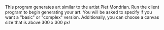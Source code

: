 This program generates art similar to the artist Piet Mondrian.
Run the client program to begin generating your art.
You will be asked to specify if you want a "basic" or "complex" version.
Additionally, you can choose a canvas size that is above 300 x 300 px!
